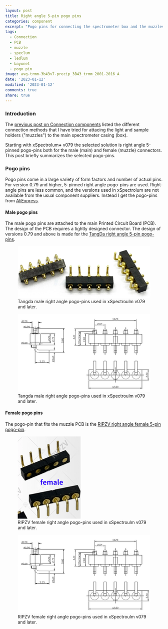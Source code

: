 ```yaml
---
layout: post
title: Right angle 5-pin pogo pins
categories: component
excerpt: "Pogo pins for connecting the spectrometer box and the muzzles"
tags:
  - Connection
  - PCB
  - muzzle
  - speclum
  - ledlum
  - bayonet
  - pogo pin
image: avg-trmm-3b43v7-precip_3B43_trmm_2001-2016_A
date: '2023-01-12'
modified: '2023-01-12'
comments: true
share: true
---
```


### Introduction

The [previous post on Connection components](../component-PCB-connectors) listed the different connection methods that I have tried for attacing the light and sample holders ("muzzles") to the main spectrometer casing (box).

Starting with xSpectrolum<b>+</b> v079 the selected solution is right angle 5-pinned pogo-pins both for the male (main) and female (muzzle) connectors. This post briefly summarizes the selected pogo-pins.

### Pogo pins

Pogo pins come in a large variety of form factors and number of actual pins. For version 0.79 and higher, 5-pinned right angle pogo-pins are used. Right-angle pins are less common, and the versions used in xSpectrolum are not available from the usual component suppliers. Instead I get the pogo-pins from [AliExpress](https://aliexpress.com).

#### Male pogo pins

The male pogo pins are attached to the main Printed Circuit Board (PCB). The design of the PCB requires a tightly designed connector. The design of versions 0.79 and above is made for the [TangDa right angle 5-pin pogo-pins](https://vi.aliexpress.com/item/32937109716.html?spm=a2g0o.order_list.order_list_main.11.1e7f1802T1KnC9&gatewayAdapt=glo2vnm).

<figure>
<img src="../../images/tangda_rightangle-5pin-pogos_image.png">
<figcaption> Tangda male right angle pogo-pins used in xSpectroulm v079 and later.</figcaption>
</figure>

<figure>
<img src="../../images/tangda_rightangle-5pin-pogos_drawing.png">
<figcaption> Tangda male right angle pogo-pins used in xSpectroulm v079 and later.</figcaption>
</figure>

#### Female pogo pins

The pogo-pin that fits the muzzle PCB is the [RIPZV right angle female 5-pin pogo-pin](https://vi.aliexpress.com/item/1005003579709688.html?spm=a2g0o.order_list.order_list_main.58.44541802qVFyIM&gatewayAdapt=glo2vnm).

<figure>
<img src="../../images/ripzv_rightangle-5pin-pogos_image.png">
<figcaption> RIPZV female right angle pogo-pins used in xSpectroulm v079 and later.</figcaption>
</figure>

<figure>
<img src="../../images/tangda_rightangle-5pin-pogos_drawing.png">
<figcaption> RIPZV female right angle pogo-pins used in xSpectroulm v079 and later.</figcaption>
</figure>
